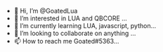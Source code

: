 - 👋 Hi, I’m @GoatedLua
- 👀 I’m interested in LUA and QBCORE ...
- 🌱 I’m currently learning LUA, javascript, python...
- 💞️ I’m looking to collaborate on anything ...
- 📫 How to reach me Goated#5363...

<!---
README/README.MD is a ✨ special ✨ repository because its `README.md` (this file) appears on your GitHub profile.
You can click the Preview link to take a look at your changes.
--->
